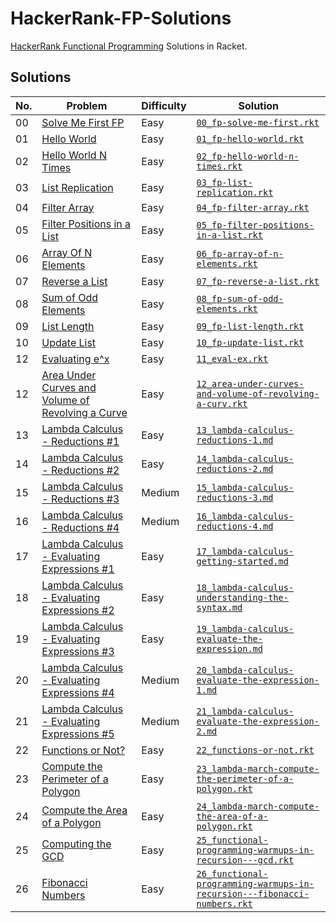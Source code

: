 # HackerRank-FP-Solutions

[HackerRank Functional Programming](https://www.hackerrank.com/domains/fp) Solutions in Racket.

## Solutions

| No. | Problem                                                                                                                                     | Difficulty | Solution                                                                                                                                                 |
| --- | ------------------------------------------------------------------------------------------------------------------------------------------- | ---------- | -------------------------------------------------------------------------------------------------------------------------------------------------------- |
| 00  | [Solve Me First FP](https://www.hackerrank.com/challenges/fp-solve-me-first)                                                                | Easy       | [`00_fp-solve-me-first.rkt`](./src/00_fp-solve-me-first.rkt)                                                                                             |
| 01  | [Hello World](https://www.hackerrank.com/challenges/fp-hello-world)                                                                         | Easy       | [`01_fp-hello-world.rkt`](./src/01_fp-hello-world.rkt)                                                                                                   |
| 02  | [Hello World N Times](https://www.hackerrank.com/challenges/fp-hello-world-n-times)                                                         | Easy       | [`02_fp-hello-world-n-times.rkt`](./src/02_fp-hello-world-n-times.rkt)                                                                                   |
| 03  | [List Replication](https://www.hackerrank.com/challenges/fp-list-replication)                                                               | Easy       | [`03_fp-list-replication.rkt`](./src/03_fp-list-replication.rkt)                                                                                         |
| 04  | [Filter Array](https://www.hackerrank.com/challenges/fp-filter-array)                                                                       | Easy       | [`04_fp-filter-array.rkt`](./src/04_fp-filter-array.rkt)                                                                                                 |
| 05  | [Filter Positions in a List](https://www.hackerrank.com/challenges/fp-filter-positions-in-a-list)                                           | Easy       | [`05_fp-filter-positions-in-a-list.rkt`](./src/05_fp-filter-positions-in-a-list.rkt)                                                                     |
| 06  | [Array Of N Elements](https://www.hackerrank.com/challenges/fp-array-of-n-elements)                                                         | Easy       | [`06_fp-array-of-n-elements.rkt`](./src/06_fp-array-of-n-elements.rkt)                                                                                   |
| 07  | [Reverse a List](https://www.hackerrank.com/challenges/fp-reverse-a-list)                                                                   | Easy       | [`07_fp-reverse-a-list.rkt`](./src/07_fp-reverse-a-list.rkt)                                                                                             |
| 08  | [Sum of Odd Elements](https://www.hackerrank.com/challenges/fp-sum-of-odd-elements)                                                         | Easy       | [`08_fp-sum-of-odd-elements.rkt`](./src/08_fp-sum-of-odd-elements.rkt)                                                                                   |
| 09  | [List Length](https://www.hackerrank.com/challenges/fp-list-length)                                                                         | Easy       | [`09_fp-list-length.rkt`](./src/09_fp-list-length.rkt)                                                                                                   |
| 10  | [Update List](https://www.hackerrank.com/challenges/fp-update-list)                                                                         | Easy       | [`10_fp-update-list.rkt`](./src/10_fp-update-list.rkt)                                                                                                   |
| 12  | [Evaluating e^x](https://www.hackerrank.com/challenges/eval-ex)                                                                             | Easy       | [`11_eval-ex.rkt`](./src/eval-ex.rkt)                                                                                                                    |
| 12  | [Area Under Curves and Volume of Revolving a Curve](https://www.hackerrank.com/challenges/area-under-curves-and-volume-of-revolving-a-curv) | Easy       | [`12_area-under-curves-and-volume-of-revolving-a-curv.rkt`](./src/12_area-under-curves-and-volume-of-revolving-a-curv.rkt)                               |
| 13  | [Lambda Calculus - Reductions #1](https://www.hackerrank.com/challenges/lambda-calculus-reductions-1)                                       | Easy       | [`13_lambda-calculus-reductions-1.md`](./src/13_lambda-calculus-reductions-1.md)                                                                         |
| 14  | [Lambda Calculus - Reductions #2](https://www.hackerrank.com/challenges/lambda-calculus-reductions-2)                                       | Easy       | [`14_lambda-calculus-reductions-2.md`](./src/14_lambda-calculus-reductions-2.md)                                                                         |
| 15  | [Lambda Calculus - Reductions #3](https://www.hackerrank.com/challenges/lambda-calculus-reductions-3)                                       | Medium     | [`15_lambda-calculus-reductions-3.md`](./src/15_lambda-calculus-reductions-3.md)                                                                         |
| 16  | [Lambda Calculus - Reductions #4](https://www.hackerrank.com/challenges/lambda-calculus-reductions-4)                                       | Medium     | [`16_lambda-calculus-reductions-4.md`](./src/16_lambda-calculus-reductions-4.md)                                                                         |
| 17  | [Lambda Calculus - Evaluating Expressions #1](https://www.hackerrank.com/challenges/lambda-calculus-getting-started)                        | Easy       | [`17_lambda-calculus-getting-started.md`](./src/17_lambda-calculus-getting-started.md)                                                                   |
| 18  | [Lambda Calculus - Evaluating Expressions #2](https://www.hackerrank.com/challenges/lambda-calculus-understanding-the-syntax)               | Easy       | [`18_lambda-calculus-understanding-the-syntax.md`](./src/18_lambda-calculus-understanding-the-syntax.md)                                                 |
| 19  | [Lambda Calculus - Evaluating Expressions #3](https://www.hackerrank.com/challenges/lambda-calculus-evaluate-the-expression)                | Easy       | [`19_lambda-calculus-evaluate-the-expression.md`](l./src/19_ambda-calculus-evaluate-the-expression.md)                                                   |
| 20  | [Lambda Calculus - Evaluating Expressions #4](https://www.hackerrank.com/challenges/lambda-calculus-evaluate-the-expression-1)              | Medium     | [`20_lambda-calculus-evaluate-the-expression-1.md`](./src/20_lambda-calculus-evaluate-the-expression-1.md)                                               |
| 21  | [Lambda Calculus - Evaluating Expressions #5](https://www.hackerrank.com/challenges/lambda-calculus-evaluate-the-expression-2)              | Medium     | [`21_lambda-calculus-evaluate-the-expression-2.md`](./src/21_lambda-calculus-evaluate-the-expression-2.md)                                               |
| 22  | [Functions or Not?](https://www.hackerrank.com/challenges/functions-or-not)                                                                 | Easy       | [`22_functions-or-not.rkt`](./src/22_functions-or-not.rkt)                                                                                               |
| 23  | [Compute the Perimeter of a Polygon](https://www.hackerrank.com/challenges/lambda-march-compute-the-perimeter-of-a-polygon)                 | Easy       | [`23_lambda-march-compute-the-perimeter-of-a-polygon.rkt`](./src/23_lambda-march-compute-the-perimeter-of-a-polygon.rkt)                                 |
| 24  | [Compute the Area of a Polygon](https://www.hackerrank.com/challenges/lambda-march-compute-the-area-of-a-polygon)                           | Easy       | [`24_lambda-march-compute-the-area-of-a-polygon.rkt`](./src/24_lambda-march-compute-the-area-of-a-polygon.rkt)                                           |
| 25  | [Computing the GCD](https://www.hackerrank.com/challenges/functional-programming-warmups-in-recursion---gcd)                                | Easy       | [`25_functional-programming-warmups-in-recursion---gcd.rkt`](./src/25_functional-programming-warmups-in-recursion---gcd.rkt)                             |
| 26  | [Fibonacci Numbers](https://www.hackerrank.com/challenges/functional-programming-warmups-in-recursion---fibonacci-numbers)                  | Easy       | [`26_functional-programming-warmups-in-recursion---fibonacci-numbers.rkt`](./src/26_functional-programming-warmups-in-recursion---fibonacci-numbers.rkt) |
